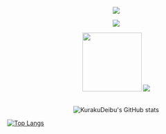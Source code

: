 <!--
**KurakuDeibu/KurakuDeibu** is a ✨ _special_ ✨ repository because its `README.md` (this file) appears on your GitHub profile.

Here are some ideas to get you started:

- 🔭 I’m currently working on ...
- 🌱 I’m currently learning ...
- 👯 I’m looking to collaborate on ...
- 🤔 I’m looking for help with ...
- 💬 Ask me about ...
- 📫 How to reach me: ...
- 😄 Pronouns: ...
- ⚡ Fun fact: ...
-->

<div align="center" >
  
<!-- Quotes -->
<img src="https://quotes-github-readme.vercel.app/api?type=horizontal&theme=dark" /><br>
  
<!-- GitHub-->
<img  src="https://github-profile-trophy.vercel.app/?username=KurakuDeibu&theme=gruvbox&row=1&column=6&no-frame=true&no-bg=true" /><br>

<!-- GitHub Stats -->
<img height="137px" src="https://github-readme-stats-git-masterrstaa-rickstaa.vercel.app/api?username=KurakuDeibu&hide_title=true&hide_border=true&show_icons=true&line_height=21&text_color=000&icon_color=000&bg_color=0,4d9fff,ffffff,4da6ff&theme=radical" />
<img src="https://github-readme-stats-git-masterrstaa-rickstaa.vercel.app/api/top-langs/?username=KurakuDeibu&hide_title=false&hide_border=false&layout=compact&langs_count=8&text_color=000&icon_color=fff&bg_color=0,4d9fff,ffffff,4da6ff&theme=radical" /><br><br>

![KurakuDeibu's GitHub stats](https://github-readme-stats.vercel.app/api?username=KurakuDeibu&show_icons=true&theme=radical)

</div>



[![Top Langs](https://github-readme-stats.vercel.app/api/top-langs/?username=KurakuDeibu&layout=donut-vertical)](https://github.com/KurakuDeibu/github-readme-stats)
